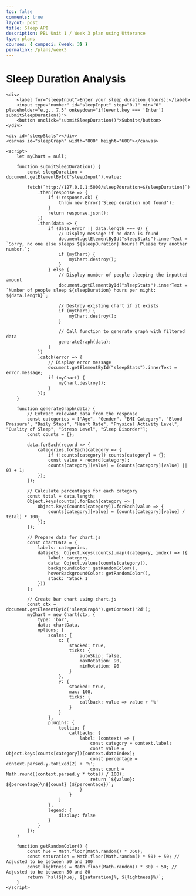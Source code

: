 ```yaml
---
toc: false
comments: true
layout: post
title: Sleep API
description: PBL Unit 1 / Week 3 plan using Utterance
type: plans
courses: { compsci: {week: 3} }
permalink: /plans/week3
---
```


<html lang="en">
<head>
    <meta charset="UTF-8">
    <meta name="viewport" content="width=device-width, initial-scale=1.0">
    <title>Sleep Duration Analysis</title>
    <script src="https://cdn.jsdelivr.net/npm/chart.js"></script>
</head>
<body>
    <h1>Sleep Duration Analysis</h1>
    
    <div>
        <label for="sleepInput">Enter your sleep duration (hours):</label>
        <input type="number" id="sleepInput" step="0.1" min="0" placeholder="e.g., 7.5" onkeydown="if(event.key === 'Enter') submitSleepDuration()">
        <button onclick="submitSleepDuration()">Submit</button>
    </div>

    <div id="sleepStats"></div>
    <canvas id="sleepGraph" width="800" height="600"></canvas>

    <script>
        let myChart = null;

        function submitSleepDuration() {
            const sleepDuration = document.getElementById("sleepInput").value;
            
            fetch(`http://127.0.0.1:5000/sleep?duration=${sleepDuration}`)
                .then(response => {
                    if (!response.ok) {
                        throw new Error('Sleep duration not found');
                    }
                    return response.json();
                })
                .then(data => {
                    if (data.error || data.length === 0) {
                        // Display message if no data is found
                        document.getElementById("sleepStats").innerText = `Sorry, no one else sleeps ${sleepDuration} hours! Please try another number.`;
                        if (myChart) {
                            myChart.destroy();
                        }
                    } else {
                        // Display number of people sleeping the inputted amount
                        document.getElementById("sleepStats").innerText = `Number of people sleep ${sleepDuration} hours per night: ${data.length}`;

                        // Destroy existing chart if it exists
                        if (myChart) {
                            myChart.destroy();
                        }

                        // Call function to generate graph with filtered data
                        generateGraph(data);
                    }
                })
                .catch(error => {
                    // Display error message
                    document.getElementById("sleepStats").innerText = error.message;
                    if (myChart) {
                        myChart.destroy();
                    }
                });
        }

        function generateGraph(data) {
            // Extract relevant data from the response
            const categories = ["Age", "Gender", "BMI Category", "Blood Pressure", "Daily Steps", "Heart Rate", "Physical Activity Level", "Quality of Sleep", "Stress Level", "Sleep Disorder"];
            const counts = {};

            data.forEach(record => {
                categories.forEach(category => {
                    if (!counts[category]) counts[category] = {};
                    const value = record[category];
                    counts[category][value] = (counts[category][value] || 0) + 1;
                });
            });

            // Calculate percentages for each category
            const total = data.length;
            Object.keys(counts).forEach(category => {
                Object.keys(counts[category]).forEach(value => {
                    counts[category][value] = (counts[category][value] / total) * 100;
                });
            });

            // Prepare data for chart.js
            const chartData = {
                labels: categories,
                datasets: Object.keys(counts).map((category, index) => ({
                    label: category,
                    data: Object.values(counts[category]),
                    backgroundColor: getRandomColor(),
                    hoverBackgroundColor: getRandomColor(),
                    stack: 'Stack 1'
                }))
            };

            // Create bar chart using chart.js
            const ctx = document.getElementById('sleepGraph').getContext('2d');
            myChart = new Chart(ctx, {
                type: 'bar',
                data: chartData,
                options: {
                    scales: {
                        x: {
                            stacked: true,
                            ticks: {
                                autoSkip: false,
                                maxRotation: 90,
                                minRotation: 90
                            }
                        },
                        y: {
                            stacked: true,
                            max: 100,
                            ticks: {
                                callback: value => value + '%'
                            }
                        }
                    },
                    plugins: {
                        tooltip: {
                            callbacks: {
                                label: (context) => {
                                    const category = context.label;
                                    const value = Object.keys(counts[category])[context.dataIndex];
                                    const percentage = context.parsed.y.toFixed(2) + '%';
                                    const count = Math.round((context.parsed.y * total) / 100);
                                    return `${value}: ${percentage}\n${count} (${percentage})`;
                                }
                            }
                        }
                    },
                    legend: {
                        display: false
                    }
                }
            });
        }

        function getRandomColor() {
            const hue = Math.floor(Math.random() * 360);
            const saturation = Math.floor(Math.random() * 50) + 50; // Adjusted to be between 50 and 100
            const lightness = Math.floor(Math.random() * 30) + 50; // Adjusted to be between 50 and 80
            return `hsl(${hue}, ${saturation}%, ${lightness}%)`;
        }
    </script>
</body>
</html>
    